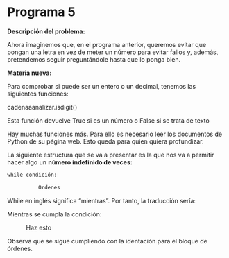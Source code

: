 
# Programa 5

**Descripción del problema:**

Ahora imaginemos que, en el programa anterior, queremos evitar que pongan una letra en vez de meter un número para evitar fallos y, además, pretendemos seguir preguntándole hasta que lo ponga bien.

**Materia nueva:**

Para comprobar si puede ser un entero o un decimal, tenemos las siguientes funciones:

cadenaaanalizar.isdigit()

Esta función devuelve True si es un número o False si se trata de texto

Hay muchas funciones más. Para ello es necesario leer los documentos de Python de su página web. Esto queda para quien quiera profundizar.

La siguiente estructura que se va a presentar es la que nos va a permitir hacer algo un **número indefinido de veces:**

```python
while condición:

          Órdenes
```
While en inglés significa “mientras”. Por tanto, la traducción sería:

Mientras se cumpla la condición:

           Haz esto

Observa que se sigue cumpliendo con la identación para el bloque de órdenes.


